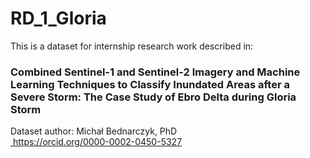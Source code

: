 # RD_1_Gloria
This is a dataset for internship research work described in:
### Combined Sentinel-1 and Sentinel-2 Imagery and Machine Learning Techniques to Classify Inundated Areas after a Severe Storm: The Case Study of Ebro Delta during Gloria Storm

Dataset author:
Michał Bednarczyk, PhD<br>
<a class="no-text-decoration mr-0" href="https://orcid.org/0000-0002-0450-5327" aria-label="Bednarczyk Michał: ORCID profile" title="Bednarczyk Michał: ORCID profile">
      <img style="{width:16px;height:16px;}" class="inline-id-icon ml-5" src="https://zenodo.org/static/images/orcid.svg" alt=""> https://orcid.org/0000-0002-0450-5327
    </a>
